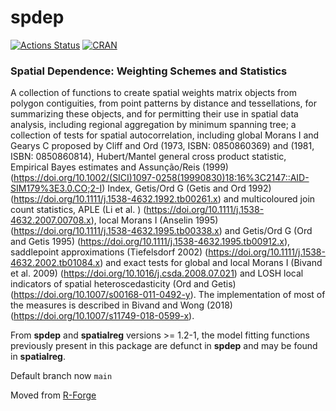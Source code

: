 # spdep

[![Actions Status](https://github.com/r-spatial/spdep/workflows/R-CMD-check/badge.svg)](https://github.com/r-spatial/spdep/actions)
[![CRAN](http://www.r-pkg.org/badges/version/spdep)](https://cran.r-project.org/package=spdep)

### Spatial Dependence: Weighting Schemes and Statistics

A collection of functions to create spatial weights matrix objects from polygon contiguities, from point patterns by distance and tessellations, for summarizing these objects, and for permitting their use in spatial data analysis, including regional aggregation by minimum spanning tree; a collection of tests for spatial autocorrelation, including global Morans I and Gearys C proposed by Cliff and Ord (1973, ISBN: 0850860369) and (1981, ISBN: 0850860814), Hubert/Mantel general cross product statistic, Empirical Bayes estimates and Assunção/Reis (1999) (https://doi.org/10.1002/(SICI)1097-0258(19990830)18:16%3C2147::AID-SIM179%3E3.0.CO;2-I) Index, Getis/Ord G (Getis and Ord 1992) (https://doi.org/10.1111/j.1538-4632.1992.tb00261.x) and multicoloured join count statistics, APLE (Li et al. ) (https://doi.org/10.1111/j.1538-4632.2007.00708.x), local Morans I (Anselin 1995) (https://doi.org/10.1111/j.1538-4632.1995.tb00338.x) and Getis/Ord G (Ord and Getis 1995) (https://doi.org/10.1111/j.1538-4632.1995.tb00912.x), saddlepoint approximations (Tiefelsdorf 2002) (https://doi.org/10.1111/j.1538-4632.2002.tb01084.x) and exact tests for global and local Morans I (Bivand et al. 2009) (https://doi.org/10.1016/j.csda.2008.07.021) and LOSH local indicators of spatial heteroscedasticity (Ord and Getis) (https://doi.org/10.1007/s00168-011-0492-y). The implementation of most of the measures is described in Bivand and Wong (2018) (https://doi.org/10.1007/s11749-018-0599-x).

From **spdep** and **spatialreg** versions >= 1.2-1, the model fitting functions previously present in this package are defunct in **spdep** and may be found in **spatialreg**.

Default branch now `main`

Moved from [R-Forge](https://r-forge.r-project.org/projects/spdep/)
